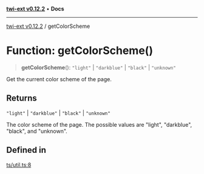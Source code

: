 [**twi-ext v0.12.2**](../README.md) • **Docs**

***

[twi-ext v0.12.2](../README.md) / getColorScheme

# Function: getColorScheme()

> **getColorScheme**(): `"light"` \| `"darkblue"` \| `"black"` \| `"unknown"`

Get the current color scheme of the page.

## Returns

`"light"` \| `"darkblue"` \| `"black"` \| `"unknown"`

The color scheme of the page. The possible values are "light", "darkblue", "black", and "unknown".

## Defined in

[ts/util.ts:8](https://github.com/Robot-Inventor/twi-ext/blob/1b0570cc904bcdfb1a5730f7cb91ae1b53d0f2e8/src/ts/util.ts#L8)
